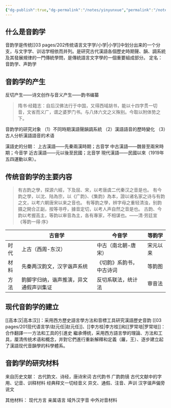 ```yaml
---
{"dg-publish":true,"dg-permalink":"/notes/yinyunxue","permalink":"/notes/yinyunxue/","tags":["语言学"],"created":"2024-11-30T21:05:54.132+08:00","updated":"2025-03-02T19:57:27.347+08:00"}
---
```




## 什么是音韵学
音韵学是传统[[03 pages/202传统语言文字学/小学\|小学]]中划分出来的一个分支，与文字学、训诂学相依而并列。是研究古代漢語各個歷史時期聲、韻、調系統及其發展規律的一門傳統學問，是傳統語言文字學的一個重要組成部分。
定名：音韵学、声韵学


## 音韵学的产生
反切产生——诗文创作与音义产生——韵书编纂
> 隋书·经籍志：自后汉佛法行于中国，又得西域胡书，能以十四字贯一切音，文省而义广，谓之婆罗门书。与八体六文之义殊别。今取以附体势之下。​

音韵学的研究对象
（1）不同時期漢語聲韻調系統 
（2）漢語語音的歷時變化 
（3）古人分析漢語語音的术语

漢語史的分期：
上古漢語——先秦兩漢時期；古音学
中古漢語——魏晉至兩宋時期；今音学
近古漢語——元以後至民國；北音学
現代漢語——民國以來（1919年五四運動以來）。

## 传统音韵学的主要内容
> 有古韵之學，探源六經，下及屈、宋，以考唐虞二代秦汉之音是也。
  有今韵之學，以沈、陆為宗，以《广韵》、《集韵》為本，證以诸名家之诗与有韵之文，以考六朝唐宋以来之音也。
  有等韵之學，辨字母之重轻清浊，别韵摄之開合正副，按等寻呼，據音定切，以考人声自然之音是也。
  古韵、今韵以考握高主，等韵以审音為主，各有專家，不相谋也。——清·劳廷宣《等韵一得·序》


|     | 古音学                 | 今音学          | 等韵学  |
| --- | ------------------- | ------------ | ---- |
| 时代  | 上古（西周-东汉）           | 中古（南北朝-唐宋）   | 宋元以来 |
| 材料  | 先秦两汉韵文，汉字谐声系统       | 《切韵》系韵书，中古诗词 | 等韵图  |
| 方法  | 韵脚字归纳，谐声推演，异文通假声训集证 | 反切系联法，统计法    | 审音法  |

## 现代音韵学的建立
[[高本汉\|高本汉]]：采用西方歷史語言學方法和音標工具研究漢語歷史音韵
[[03 pages/201现代语言学/赵元任\|赵元任]]、[[李方桂\|李方桂]]和[[罗常培\|罗常培]]：合作翻譯一一方法和工具的引進史
繼承傅统，采用西方語言學的理論、方法和工具，厘清传统术语和概念，并對它們進行重新解釋和定義（羅，王）、逐步建立起了漢語现代音韻學的科學體系。

## 音韵学的研究材料
来自历史文献：
古代韵文、诗经，唐诗宋词
古代韵书 广韵韵镜
古代文献中的字用、记音、训释材料 经典释文一切经音义
	异文、通假、注音、声训
汉字谐声偏旁说文

其他材料：
现代方言
亲属语言
域外汉字音
中外对音材料